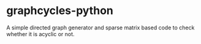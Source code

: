 graphcycles-python
=====================

A simple directed graph generator and sparse matrix based code to check whether it is acyclic or not.

